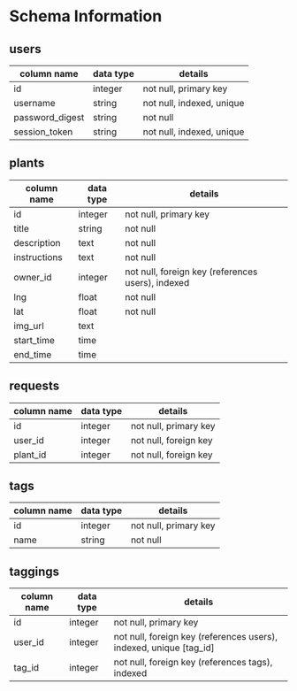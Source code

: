 # Schema Information

## users
column name     | data type | details
----------------|-----------|-----------------------
id              | integer   | not null, primary key
username        | string    | not null, indexed, unique
password_digest | string    | not null
session_token   | string    | not null, indexed, unique

## plants
column name | data type | details
------------|-----------|-----------------------
id          | integer   | not null, primary key
title       | string    | not null
description | text      | not null
instructions| text      | not null
owner_id    | integer   | not null, foreign key (references users), indexed
lng         | float     | not null
lat         | float     | not null
img_url     | text      |
start_time  | time      |
end_time    | time      |

## requests
column name | data type | details
------------|-----------|-----------------------
id          | integer   | not null, primary key
user_id     | integer   | not null, foreign key
plant_id    | integer   | not null, foreign key

## tags
column name | data type | details
------------|-----------|-----------------------
id          | integer   | not null, primary key
name        | string    | not null

## taggings
column name | data type | details
------------|-----------|-----------------------
id          | integer   | not null, primary key
user_id     | integer   | not null, foreign key (references users), indexed, unique [tag_id]
tag_id      | integer   | not null, foreign key (references tags), indexed
